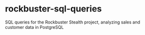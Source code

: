 # rockbuster-sql-queries
SQL queries for the Rockbuster Stealth project, analyzing sales and customer data in PostgreSQL
